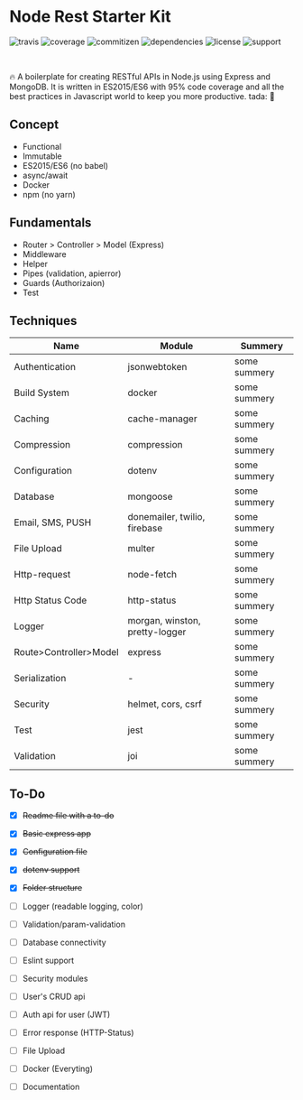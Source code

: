# Node Rest Starter Kit 

<p>
  <a href="https://travis-ci.com/skarif2/node-rest-starter.svg?branch=master"></a>
  <img src="" alt="travis">
  <a href="#"></a>
  <img src="" alt="coverage">
  <a href="#"></a>
  <img src="" alt="commitizen">
  <a href="#"></a>
  <img src="" alt="dependencies">
  <a href="#"></a>
  <img src="" alt="license">
  <a href="#"></a>
  <img src="" alt="support">
</p>

<br>

:fire: A boilerplate for creating RESTful APIs in Node.js using Express and MongoDB. It is written in ES2015/ES6 with 95% code coverage and all the best practices in Javascript world to keep you more productive. tada: :tada:

## Concept
  - Functional
  - Immutable
  - ES2015/ES6 (no babel)
  - async/await
  - Docker
  - npm (no yarn)

## Fundamentals
  - Router > Controller > Model (Express)
  - Middleware
  - Helper
  - Pipes (validation, apierror)
  - Guards (Authorizaion)
  - Test

## Techniques
  | Name | Module | Summery |
  |-|-|-|
  |Authentication|jsonwebtoken|some summery|
  |Build System|docker|some summery|
  |Caching|cache-manager|some summery|
  |Compression|compression|some summery|
  |Configuration|dotenv|some summery|
  |Database|mongoose| some summery|
  |Email, SMS, PUSH|donemailer, twilio, firebase| some summery|
  |File Upload|multer|some summery|
  |Http-request|node-fetch|some summery|
  |Http Status Code|http-status|some summery|
  |Logger|morgan, winston, pretty-logger|some summery|
  |Route>Controller>Model|express|some summery|
  |Serialization|-|some summery|
  |Security|helmet, cors, csrf|some summery|
  |Test|jest|some summery|
  |Validation|joi|some summery|

## To-Do
  - [x] ~~Readme file with a to-do~~
  - [x] ~~Basic express app~~
  - [x] ~~Configuration file~~
  - [x] ~~dotenv support~~
  - [x] ~~Folder structure~~
  - [ ] Logger (readable logging, color)
  - [ ] Validation/param-validation
  - [ ] Database connectivity
  - [ ] Eslint support
  - [ ] Security modules
  - [ ] User's CRUD api
  - [ ] Auth api for user (JWT)
  - [ ] Error response (HTTP-Status)
  - [ ] File Upload
  - [ ] Docker (Everyting)
  - [ ] Documentation

